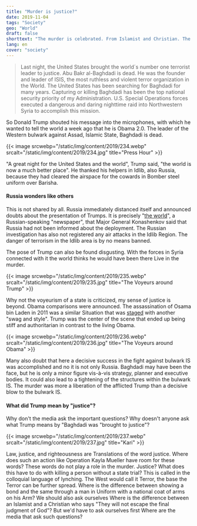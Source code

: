 ```yaml
---
title: "Murder is justice?"
date: 2019-11-04
tags: "Society"
geo: "World"
draft: false
shorttext: "The murder is celebrated. From Islamist and Christian. The important questions will be neglected, the focus is on comparisons of the presentations."
lang: en
cover: "society"
---
```


> Last night, the United States brought the world´s number one terrorist leader to justice. Abu Bakr al-Baghdadi is dead. He was the founder and leader of ISIS, the most ruthless and violent terror organization in the World. The United States has been searching for Baghdadi for many years. Capturing or killing Baghdadi has been the top national security priority of my Administration. U.S. Special Operations forces executed a dangerous and daring nighttime raid into Northwestern Syria to accomplish this mission.

So Donald Trump shouted his message into the microphones, with which he wanted to tell the world a week ago that he is Obama 2.0. The leader of the Western bulwark against Assad, Islamic State, Baghdadi is dead.

{{< image srcwebp="/static/img/content/2019/234.webp" srcalt="/static/img/content/2019/234.jpg" title="Press Hour" >}}

"A great night for the United States and the world", Trump said, "the world is now a much better place". He thanked his helpers in Idlib, also Russia, because they had cleared the airspace for the cowards in Bomber steel uniform over Barisha.

#### Russia wonders like others

This is not shared by all. Russia immediately distanced itself and announced doubts about the presentation of Trumps. It is precisely "[the world](https://www.welt.de/politik/ausland/article202556016/Trump-bestaetigt-Tod-von-al-Baghdadi-Russland-bezweifelt-Angaben.html "Russland bezweifelt Trumps Angaben zum Tod al-Baghdadis")", a Russian-speaking "newspaper", that Major General Konashenkov said that Russia had not been informed about the deployment. The Russian investigation has also not registered any air attacks in the Idlib Region. The danger of terrorism in the Idlib area is by no means banned.

The pose of Trump can also be found disgusting. With the forces in Syria connected with it the world thinks he would have been there Live in the murder.

{{< image srcwebp="/static/img/content/2019/235.webp" srcalt="/static/img/content/2019/235.jpg" title="The Voyeurs around Trump" >}}

Why not the voyeurism of a state is criticized, my sense of justice is beyond. Obama comparisons were announced. The assassination of Osama bin Laden in 2011 was a similar Situation that was [staged](https://www.spiegel.de/kultur/gesellschaft/foto-von-donald-trump-nach-toetung-von-baghdadi-asymmetrisch-a-1293687.html "Trump-Foto von Baghdadi-Tötung - Bildausfall") with another "swag and style". Trump was the center of the scene that ended up being stiff and authoritarian in contrast to the living Obama.

{{< image srcwebp="/static/img/content/2019/236.webp" srcalt="/static/img/content/2019/236.jpg" title="The Voyeurs around Obama" >}}

Many also doubt that here a decisive success in the fight against bulwark IS was accomplished and no it is not only Russia. Baghdadi may have been the face, but he is only a minor figure vis-à-vis strategy, planner and executive bodies. It could also lead to a tightening of the structures within the bulwark IS. The murder was more a liberation of the afflicted Trump than a decisive blow to the bulwark IS. 

#### What did Trump mean by "justice"?

Why don't the media ask the important questions? Why doesn't anyone ask what Trump means by "Baghdadi was "brought to justice"?

{{< image srcwebp="/static/img/content/2019/237.webp" srcalt="/static/img/content/2019/237.jpg" title="Kari" >}}

Law, justice, and righteousness are Translations of the word justice. Where does such an action like Operation Kayla Mueller have room for these words? These words do not play a role in the murder. Justice? What does this have to do with killing a person without a state trial? This is called in the colloquial language of lynching. The West would call it Terror, the base the Terror can be further spread. Where is the difference between showing a bond and the same through a man in Uniform with a national coat of arms on his Arm? We should also ask ourselves Where is the difference between an Islamist and a Christian who says "They will not escape the final judgment of God"? But we'd have to ask ourselves first Where are the media that ask such questions?
